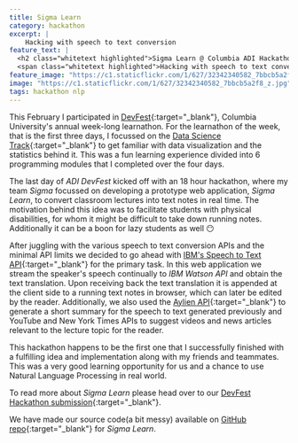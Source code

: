 ```yaml
---
title: Sigma Learn
category: hackathon
excerpt: |
    Hacking with speech to text conversion
feature_text: |
  <h2 class="whitetext highlighted">Sigma Learn @ Columbia ADI Hackathon</h2> 
  <span class="whitetext highlighted">Hacking with speech to text conversion</span>
feature_image: "https://c1.staticflickr.com/1/627/32342340582_7bbcb5a2f8_z.jpg"
image: "https://c1.staticflickr.com/1/627/32342340582_7bbcb5a2f8_z.jpg"
tags: hackathon nlp
---
```


This February I participated in [DevFest](https://devfe.st){:target="_blank"}, Columbia University's annual week-long learnathon. For the learnathon of the week, that is the first three days, I focussed on the [Data Science Track](https://learn.devfe.st/datascience/){:target="_blank"} to get familiar with data visualization and the statistics behind it. This was a fun learning experience divided into 6 programming modules that I completed over the four days.

The last day of *ADI DevFest* kicked off with an 18 hour hackathon, where my team *Sigma* focussed on developing a prototype web application, *Sigma Learn*, to convert classroom lectures into text notes in real time. The motivation behind this idea was to facilitate students with physical disabilities, for whom it might be difficult to take down running notes. Additionally it can be a boon for lazy students as well :no_mouth:

After juggling with the various speech to text conversion APIs and the minimal API limits we decided to go ahead with [IBM's Speech to Text API](https://www.ibm.com/watson/developercloud/speech-to-text.html){:target="_blank"} for the primary task. In this web application we stream the speaker's speech continually to *IBM Watson API* and obtain the text translation. Upon receiving back the text translation it is appended at the client side to a running text notes in browser, which can later be edited by the reader. Additionally, we also used the [Aylien API](http://aylien.com/text-api){:target="_blank"} to generate a short summary for the speech to text generated previously and YouTube and New York Times APIs to suggest videos and news articles relevant to the lecture topic for the reader.

This hackathon happens to be the first one that I successfully finished with a fulfilling idea and implementation along with my friends and teammates. This was a very good learning opportunity for us and a chance to use Natural Language Processing in real world.

To read more about *Sigma Learn* please head over to our [DevFest Hackathon submission](https://devpost.com/software/sigma-learn){:target="_blank"}.

We have made our source code(a bit messy) available on [GitHub repo](https://github.com/bawejakunal/Sigma-Learn){:target="_blank"} for *Sigma Learn*.